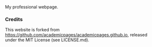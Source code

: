 My professional webpage.

### Credits
This website is forked from https://github.com/academicpages/academicpages.github.io, released under the MIT License (see LICENSE.md).